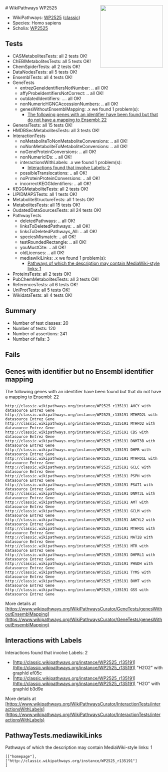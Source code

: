 <img style="float: right; width: 200px" src="https://upload.wikimedia.org/wikipedia/commons/thumb/8/83/Wplogo_with_text_500.png/640px-Wplogo_with_text_500.png" />
# WikiPathways WP2525

* WikiPathways: [WP2525](https://wikipathways.org/pathways/WP2525) ([classic](https://classic.wikipathways.org/instance/WP2525))
* Species: Homo sapiens
* Scholia: [WP2525](https://scholia.toolforge.org/wikipathways/WP2525)
## Tests
* CASMetabolitesTests: all 2 tests OK!
* ChEBIMetabolitesTests: all 5 tests OK!
* ChemSpiderTests: all 2 tests OK!
* DataNodesTests: all 5 tests OK!
* EnsemblTests: all 4 tests OK!
* GeneTests
    * entrezGeneIdentifiersNotNumber: .. all OK!
    * affyProbeIdentifiersNotCorrect: .. all OK!
    * outdatedIdentifiers: .... all OK!
    * nonNumericHGNCAccessionNumbers: .. all OK!
    * genesWithoutEnsemblMapping: .x we found 1 problem(s):
        * [The following genes with an identifier have been found but that do not have a mapping to Ensembl: 22](#c4e5432e)
* GeneralTests: all 15 tests OK!
* HMDBSecMetabolitesTests: all 3 tests OK!
* InteractionTests
    * noMetaboliteToNonMetaboliteConversions: .. all OK!
    * noNonMetaboliteToMetaboliteConversions: .. all OK!
    * noGeneProteinConversions: .. all OK!
    * nonNumericIDs: .. all OK!
    * interactionsWithLabels: .x we found 1 problem(s):
        * [Interactions found that involve Labels: 2](#630d2679)
    * possibleTranslocations: .. all OK!
    * noProteinProteinConversions: .. all OK!
    * incorrectKEGGIdentifiers: .. all OK!
* KEGGMetaboliteTests: all 2 tests OK!
* LIPIDMAPSTests: all 1 tests OK!
* MetaboliteStructureTests: all 1 tests OK!
* MetabolitesTests: all 15 tests OK!
* OudatedDataSourcesTests: all 24 tests OK!
* PathwayTests
    * deletedPathways: .. all OK!
    * linksToDeletedPathways: .. all OK!
    * linksToDeletedPathways_All: .. all OK!
    * speciesMismatch: .. all OK!
    * testRoundedRectangle: .. all OK!
    * youMustCite: .. all OK!
    * oldLicenses: .. all OK!
    * mediawikiLinks: .x we found 1 problem(s):
        * [Pathways of which the description may contain MediaWiki-style links: 1](#da69cf45)
* ProteinsTests: all 2 tests OK!
* PubChemMetabolitesTests: all 3 tests OK!
* ReferencesTests: all 6 tests OK!
* UniProtTests: all 5 tests OK!
* WikidataTests: all 4 tests OK!


## Summary

* Number of test classes: 20
* Number of tests: 120
* Number of assertions: 241
* Number of fails: 3

## Fails

<a name="c4e5432e" />

## Genes with identifier but no Ensembl identifier mapping

The following genes with an identifier have been found but that do not have a mapping to Ensembl: 22
```
http://classic.wikipathways.org/instance/WP2525_r135191 AHCY with datasource Entrez Gene
http://classic.wikipathways.org/instance/WP2525_r135191 MTHFD2L with datasource Entrez Gene
http://classic.wikipathways.org/instance/WP2525_r135191 MTHFD2 with datasource Entrez Gene
http://classic.wikipathways.org/instance/WP2525_r135191 CBS with datasource Entrez Gene
http://classic.wikipathways.org/instance/WP2525_r135191 DNMT3B with datasource Entrez Gene
http://classic.wikipathways.org/instance/WP2525_r135191 DHFR with datasource Entrez Gene
http://classic.wikipathways.org/instance/WP2525_r135191 MTHFD1L with datasource Entrez Gene
http://classic.wikipathways.org/instance/WP2525_r135191 GCLC with datasource Entrez Gene
http://classic.wikipathways.org/instance/WP2525_r135191 PSPH with datasource Entrez Gene
http://classic.wikipathways.org/instance/WP2525_r135191 PSAT1 with datasource Entrez Gene
http://classic.wikipathways.org/instance/WP2525_r135191 DNMT3L with datasource Entrez Gene
http://classic.wikipathways.org/instance/WP2525_r135191 AMT with datasource Entrez Gene
http://classic.wikipathways.org/instance/WP2525_r135191 GCLM with datasource Entrez Gene
http://classic.wikipathways.org/instance/WP2525_r135191 AHCYL2 with datasource Entrez Gene
http://classic.wikipathways.org/instance/WP2525_r135191 MTHFD1 with datasource Entrez Gene
http://classic.wikipathways.org/instance/WP2525_r135191 MAT2B with datasource Entrez Gene
http://classic.wikipathways.org/instance/WP2525_r135191 MTR with datasource Entrez Gene
http://classic.wikipathways.org/instance/WP2525_r135191 DHFRL1 with datasource Entrez Gene
http://classic.wikipathways.org/instance/WP2525_r135191 PHGDH with datasource Entrez Gene
http://classic.wikipathways.org/instance/WP2525_r135191 TYMS with datasource Entrez Gene
http://classic.wikipathways.org/instance/WP2525_r135191 BHMT with datasource Entrez Gene
http://classic.wikipathways.org/instance/WP2525_r135191 GSS with datasource Entrez Gene
```

More details at [https://www.wikipathways.org/WikiPathwaysCurator/GeneTests/genesWithoutEnsemblMapping](https://www.wikipathways.org/WikiPathwaysCurator/GeneTests/genesWithoutEnsemblMapping)

<a name="630d2679" />

## Interactions with Labels

Interactions found that involve Labels: 2

* [http://classic.wikipathways.org/instance/WP2525_r135191](http://classic.wikipathways.org/instance/WP2525_r135191) "H2O2" with graphId ef05c
* [http://classic.wikipathways.org/instance/WP2525_r135191](http://classic.wikipathways.org/instance/WP2525_r135191) "H2O" with graphId b3d9e


More details at [https://www.wikipathways.org/WikiPathwaysCurator/InteractionTests/interactionsWithLabels](https://www.wikipathways.org/WikiPathwaysCurator/InteractionTests/interactionsWithLabels)

<a name="da69cf45" />

## PathwayTests.mediawikiLinks

Pathways of which the description may contain MediaWiki-style links: 1
```
[["homepage"],
["http://classic.wikipathways.org/instance/WP2525_r135191"]
]
```

